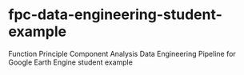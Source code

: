 # fpc-data-engineering-student-example
Function Principle Component Analysis Data Engineering Pipeline for Google Earth Engine student example
